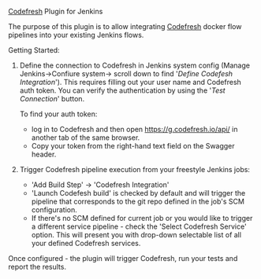 [Codefresh](http://g.codefresh.io) Plugin for Jenkins

The purpose of this plugin is to allow integrating [Codefresh](http://g.codefresh.io)  docker flow pipelines into your existing Jenkins flows.

Getting Started:

1. Define the connection to Codefresh in Jenkins system config (Manage Jenkins->Confiure system-> scroll down to find '*Define Codefesh Integration*').
This requires filling out your user name and Codefresh auth token.
You can verify the authentication by using the '_Test Connection_' button.

   To find your auth token:
    - log in to Codefresh and then open https://g.codefresh.io/api/ in another tab of the same browser.
    - Copy your token from the right-hand text field on the Swagger header.
    

2. Trigger Codefresh pipeline execution from your freestyle Jenkins jobs:

    - 'Add Build Step' -> 'Codefresh Integration'
    - 'Launch Codefesh build' is checked by default and will trigger the pipeline that corresponds to the git repo defined in the job's SCM configuration.
    - If there's no SCM defined for current job or you would like to trigger a different service pipeline - check the 'Select Codefresh Service' option. This will present you with drop-down selectable list of all your defined Codefresh services.

Once configured - the plugin will trigger Codefresh, run your tests and report the results.
